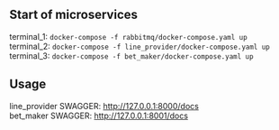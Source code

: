 ## Start of microservices

terminal_1: `docker-compose -f rabbitmq/docker-compose.yaml up`  
terminal_2: `docker-compose -f line_provider/docker-compose.yaml up`  
terminal_3: `docker-compose -f bet_maker/docker-compose.yaml up`  

## Usage

line_provider SWAGGER: http://127.0.0.1:8000/docs  
bet_maker SWAGGER: http://127.0.0.1:8001/docs